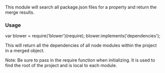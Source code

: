 This module will search all package.json files for a property and return the merge results.

### Usage
var blower = require('blower')(require);
blower.implements('dependencies');

This will return all the dependencies of all node modules within the project in a merged object.

Note: Be sure to pass in the require function when initializing. It is used to find the root of the project and is local to each module.